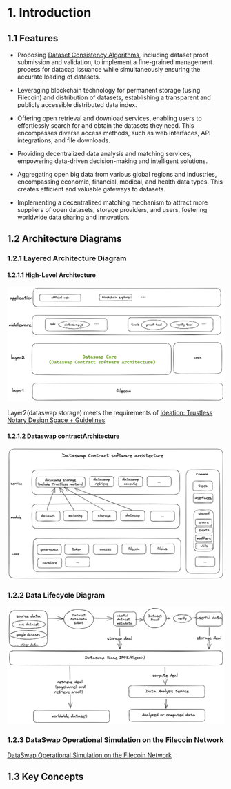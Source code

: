 # 1. Introduction
## 1.1 Features

- Proposing [Dataset Consistency Algorithms](../algorithms/README.md#2-dataset-consistency-algorithm), including dataset proof submission and validation, to implement a fine-grained management process for datacap issuance while simultaneously ensuring the accurate loading of datasets.

- Leveraging blockchain technology for permanent storage (using Filecoin) and distribution of datasets, establishing a transparent and publicly accessible distributed data index.

- Offering open retrieval and download services, enabling users to effortlessly search for and obtain the datasets they need. This encompasses diverse access methods, such as web interfaces, API integrations, and file downloads.

- Providing decentralized data analysis and matching services, empowering data-driven decision-making and intelligent solutions.

- Aggregating open big data from various global regions and industries, encompassing economic, financial, medical, and health data types. This creates efficient and valuable gateways to datasets.

- Implementing a decentralized matching mechanism to attract more suppliers of open datasets, storage providers, and users, fostering worldwide data sharing and innovation.

## 1.2 Architecture Diagrams

### 1.2.1 Layered Architecture Diagram
#### 1.2.1.1 High-Level Architecture 
![img](./img/architecture.png)

Layer2(dataswap storage) meets the requirements of [Ideation: Trustless Notary Design Space + Guidelines](https://medium.com/filecoin-plus/ideation-trustless-notary-design-space-guidelines-bc21f6d9d5f2)

#### 1.2.1.2 Dataswap contractArchitecture 
![](../systems/img/contractArchitecture.png)

### 1.2.2 Data Lifecycle Diagram
![](./img/dataLifecycle.png)

### 1.2.3 DataSwap Operational Simulation on the Filecoin Network

[DataSwap Operational Simulation on the Filecoin Network](https://observablehq.com/d/eda624edd4751495)

## 1.3 Key Concepts